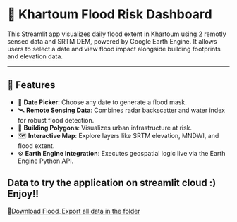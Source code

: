 # 🌊 Khartoum Flood Risk Dashboard

This Streamlit app visualizes daily flood extent in Khartoum using 2 remotly sensed data and SRTM DEM, powered by Google Earth Engine. It allows users to select a date and view flood impact alongside building footprints and elevation data.

---

## 🚀 Features

- 📅 **Date Picker**: Choose any date to generate a flood mask.
- 🛰️ **Remote Sensing Data**: Combines radar backscatter and water index for robust flood detection.
- 🏢 **Building Polygons**: Visualizes urban infrastructure at risk.
- 🗺️ **Interactive Map**: Explore layers like SRTM elevation, MNDWI, and flood extent.
- ⚙️ **Earth Engine Integration**: Executes geospatial logic live via the Earth Engine Python API.

  
## Data to try the application on streamlit cloud :) Enjoy!!
🔗[Download Flood_Export all data in the folder]([[https://drive.google.com/drive/folders/11Hmh1hBDqtdmUu0_Ry3FFPWeYuzAVDkF?usp=drive_link](https://drive.google.com/drive/folders/1lTMBhgJv74JXhj0tA3Y9Ijd6uRdxb43H?usp=drive_link)])
